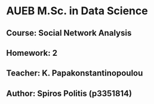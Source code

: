 # AUEB M.Sc. in Data Science
## Course: Social Network Analysis
## Homework: 2
## Teacher: K. Papakonstantinopoulou
## Author: Spiros Politis (p3351814)

